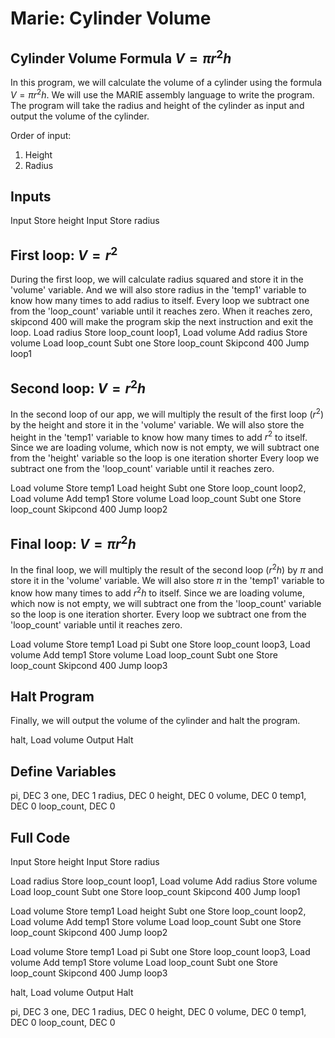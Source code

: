 # Marie: Cylinder Volume

## Cylinder Volume Formula $V=\pi r^2 h$

In this program, we will calculate the volume of a cylinder using the formula $V=\pi r^2 h$. We will use the MARIE assembly language to write the program. The program will take the radius and height of the cylinder as input and output the volume of the cylinder.

Order of input:
1. Height
2. Radius

## Inputs

<code-block lang="asm6502">
Input
Store height
Input
Store radius
</code-block>

## First loop: $V = r^2$
During the first loop, we will calculate radius squared and store it in the 'volume' variable. And we will also store radius in the 'temp1' variable to know how many times to add radius to itself. Every loop we subtract one from the 'loop_count' variable until it reaches zero. When it reaches zero, skipcond 400 will make the program skip the next instruction and exit the loop.
<code-block lang="asm6502">
Load radius
Store loop_count
loop1,  Load volume
        Add radius
        Store volume
        Load loop_count
		Subt one
        Store loop_count
        Skipcond 400
        Jump loop1
</code-block>

## Second loop: $V = r^2h$

In the second loop of our app, we will multiply the result of the first loop ($r^2$) by the height
and store it in the 'volume' variable. We will also store the height in the 'temp1' variable to know how many times to add $r^2$ to itself. Since we are loading volume, which now is not empty, we will subtract one from the 'height' variable so the loop is one iteration shorter Every loop we subtract one from the 'loop_count' variable until it reaches zero.

<code-block lang="asm6502">
Load volume
Store temp1
Load height
Subt one
Store loop_count
loop2,	Load volume
		Add temp1
        Store volume
        Load loop_count
        Subt one
        Store loop_count
        Skipcond 400
        Jump loop2
</code-block>

## Final loop: $V = \pi r^2h$

In the final loop, we will multiply the result of the second loop ($r^2h$) by $\pi$ and store it in the 'volume' variable. We will also store $\pi$ in the 'temp1' variable to know how many times to add $r^2h$ to itself. Since we are loading volume, which now is not empty, we will subtract one from the 'loop_count' variable so the loop is one iteration shorter. Every loop we subtract one from the 'loop_count' variable until it reaches zero.

<code-block lang="asm6502">
Load volume
Store temp1
Load pi
Subt one
Store loop_count
loop3,	Load volume
        Add temp1
        Store volume
        Load loop_count
        Subt one
        Store loop_count
        Skipcond 400
        Jump loop3
</code-block>

## Halt Program

Finally, we will output the volume of the cylinder and halt the program.

<code-block lang="asm6502">
halt,   Load volume
        Output
        Halt
</code-block>

## Define Variables

<code-block lang="asm6502">
pi,         DEC 3
one,        DEC 1
radius,     DEC 0
height,     DEC 0
volume,     DEC 0
temp1,      DEC 0
loop_count, DEC 0
</code-block>

## Full Code

<code-block lang="asm6502">
Input
Store height
Input
Store radius

Load radius
Store loop_count
loop1,  Load volume
        Add radius
        Store volume
        Load loop_count
        Subt one
        Store loop_count
        Skipcond 400
        Jump loop1

Load volume
Store temp1
Load height
Subt one
Store loop_count
loop2,	Load volume
        Add temp1
        Store volume
        Load loop_count
        Subt one
        Store loop_count
        Skipcond 400
        Jump loop2

Load volume
Store temp1
Load pi
Subt one
Store loop_count
loop3,	Load volume
        Add temp1
        Store volume
        Load loop_count
        Subt one
        Store loop_count
        Skipcond 400
        Jump loop3

halt,   Load volume
        Output
        Halt

pi,         DEC 3
one,        DEC 1
radius,     DEC 0
height,     DEC 0
volume,     DEC 0
temp1,      DEC 0
loop_count, DEC 0
</code-block>
